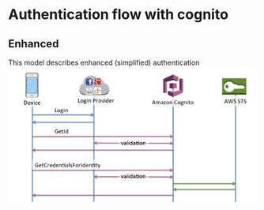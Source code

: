 # Authentication flow with cognito

## Enhanced

This model describes enhanced (simplified) authentication ![flow](images/enhanced-flow.png)
